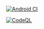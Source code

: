 [![Android CI](https://github.com/MwangiR/advertir-login/actions/workflows/main.yml/badge.svg)](https://github.com/MwangiR/advertir-login/actions/workflows/main.yml)

[![CodeQL](https://github.com/MwangiR/advertir-login/actions/workflows/codeql-analysis.yml/badge.svg)](https://github.com/MwangiR/advertir-login/actions/workflows/codeql-analysis.yml)